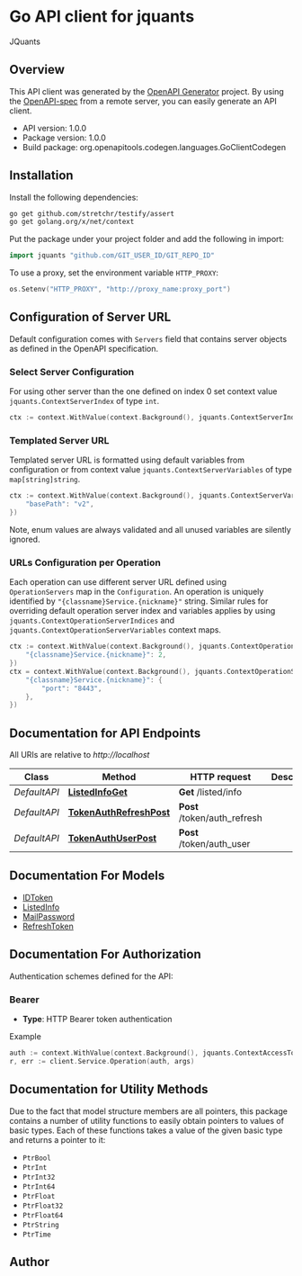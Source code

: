 # Go API client for jquants

JQuants

## Overview
This API client was generated by the [OpenAPI Generator](https://openapi-generator.tech) project.  By using the [OpenAPI-spec](https://www.openapis.org/) from a remote server, you can easily generate an API client.

- API version: 1.0.0
- Package version: 1.0.0
- Build package: org.openapitools.codegen.languages.GoClientCodegen

## Installation

Install the following dependencies:

```sh
go get github.com/stretchr/testify/assert
go get golang.org/x/net/context
```

Put the package under your project folder and add the following in import:

```go
import jquants "github.com/GIT_USER_ID/GIT_REPO_ID"
```

To use a proxy, set the environment variable `HTTP_PROXY`:

```go
os.Setenv("HTTP_PROXY", "http://proxy_name:proxy_port")
```

## Configuration of Server URL

Default configuration comes with `Servers` field that contains server objects as defined in the OpenAPI specification.

### Select Server Configuration

For using other server than the one defined on index 0 set context value `jquants.ContextServerIndex` of type `int`.

```go
ctx := context.WithValue(context.Background(), jquants.ContextServerIndex, 1)
```

### Templated Server URL

Templated server URL is formatted using default variables from configuration or from context value `jquants.ContextServerVariables` of type `map[string]string`.

```go
ctx := context.WithValue(context.Background(), jquants.ContextServerVariables, map[string]string{
	"basePath": "v2",
})
```

Note, enum values are always validated and all unused variables are silently ignored.

### URLs Configuration per Operation

Each operation can use different server URL defined using `OperationServers` map in the `Configuration`.
An operation is uniquely identified by `"{classname}Service.{nickname}"` string.
Similar rules for overriding default operation server index and variables applies by using `jquants.ContextOperationServerIndices` and `jquants.ContextOperationServerVariables` context maps.

```go
ctx := context.WithValue(context.Background(), jquants.ContextOperationServerIndices, map[string]int{
	"{classname}Service.{nickname}": 2,
})
ctx = context.WithValue(context.Background(), jquants.ContextOperationServerVariables, map[string]map[string]string{
	"{classname}Service.{nickname}": {
		"port": "8443",
	},
})
```

## Documentation for API Endpoints

All URIs are relative to *http://localhost*

Class | Method | HTTP request | Description
------------ | ------------- | ------------- | -------------
*DefaultAPI* | [**ListedInfoGet**](docs/DefaultAPI.md#listedinfoget) | **Get** /listed/info | 
*DefaultAPI* | [**TokenAuthRefreshPost**](docs/DefaultAPI.md#tokenauthrefreshpost) | **Post** /token/auth_refresh | 
*DefaultAPI* | [**TokenAuthUserPost**](docs/DefaultAPI.md#tokenauthuserpost) | **Post** /token/auth_user | 


## Documentation For Models

 - [IDToken](docs/IDToken.md)
 - [ListedInfo](docs/ListedInfo.md)
 - [MailPassword](docs/MailPassword.md)
 - [RefreshToken](docs/RefreshToken.md)


## Documentation For Authorization


Authentication schemes defined for the API:
### Bearer

- **Type**: HTTP Bearer token authentication

Example

```go
auth := context.WithValue(context.Background(), jquants.ContextAccessToken, "BEARER_TOKEN_STRING")
r, err := client.Service.Operation(auth, args)
```


## Documentation for Utility Methods

Due to the fact that model structure members are all pointers, this package contains
a number of utility functions to easily obtain pointers to values of basic types.
Each of these functions takes a value of the given basic type and returns a pointer to it:

* `PtrBool`
* `PtrInt`
* `PtrInt32`
* `PtrInt64`
* `PtrFloat`
* `PtrFloat32`
* `PtrFloat64`
* `PtrString`
* `PtrTime`

## Author



